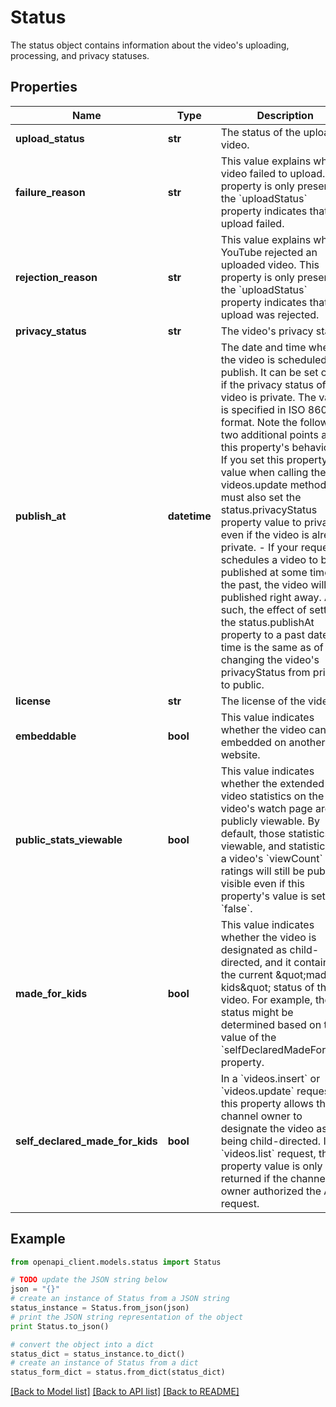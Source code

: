 # Status

The status object contains information about the video's uploading, processing, and privacy statuses.

## Properties
Name | Type | Description | Notes
------------ | ------------- | ------------- | -------------
**upload_status** | **str** | The status of the uploaded video. | [optional]
**failure_reason** | **str** | This value explains why a video failed to upload. This property is only present if the &#x60;uploadStatus&#x60; property indicates that the upload failed. | [optional]
**rejection_reason** | **str** | This value explains why YouTube rejected an uploaded video. This property is only present if the &#x60;uploadStatus&#x60; property indicates that the upload was rejected. | [optional]
**privacy_status** | **str** | The video&#39;s privacy status. | [optional]
**publish_at** | **datetime** | The date and time when the video is scheduled to publish. It can be set only if the privacy status of the video is private. The value is specified in ISO 8601 format. Note the following two additional points about this property&#39;s behavior: - If you set this property&#39;s value when calling the videos.update method, you must also set the status.privacyStatus property value to private even if the video is already private. - If your request schedules a video to be published at some time in the past, the video will be published right away. As such, the effect of setting the status.publishAt property to a past date and time is the same as of changing the video&#39;s privacyStatus from private to public. | [optional]
**license** | **str** | The license of the video. | [optional]
**embeddable** | **bool** | This value indicates whether the video can be embedded on another website. | [optional]
**public_stats_viewable** | **bool** | This value indicates whether the extended video statistics on the video&#39;s watch page are publicly viewable. By default, those statistics are viewable, and statistics like a video&#39;s &#x60;viewCount&#x60; and ratings will still be publicly visible even if this property&#39;s value is set to &#x60;false&#x60;. | [optional]
**made_for_kids** | **bool** | This value indicates whether the video is designated as child-directed, and it contains the current \&quot;made for kids\&quot; status of the video. For example, the status might be determined based on the value of the &#x60;selfDeclaredMadeForKids&#x60; property. | [optional]
**self_declared_made_for_kids** | **bool** | In a &#x60;videos.insert&#x60; or &#x60;videos.update&#x60; request, this property allows the channel owner to designate the video as being child-directed. In a &#x60;videos.list&#x60; request, the property value is only returned if the channel owner authorized the API request. | [optional]

## Example

```python
from openapi_client.models.status import Status

# TODO update the JSON string below
json = "{}"
# create an instance of Status from a JSON string
status_instance = Status.from_json(json)
# print the JSON string representation of the object
print Status.to_json()

# convert the object into a dict
status_dict = status_instance.to_dict()
# create an instance of Status from a dict
status_form_dict = status.from_dict(status_dict)
```
[[Back to Model list]](../README.md#documentation-for-models) [[Back to API list]](../README.md#documentation-for-api-endpoints) [[Back to README]](../README.md)
